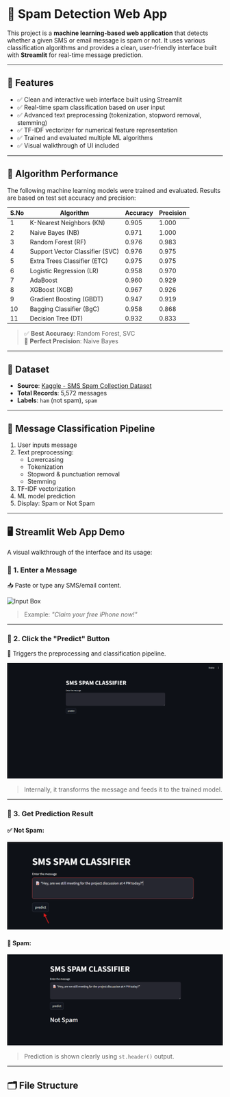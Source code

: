 # 📩 Spam Detection Web App

This project is a **machine learning-based web application** that detects whether a given SMS or email message is spam or not. It uses various classification algorithms and provides a clean, user-friendly interface built with **Streamlit** for real-time message prediction.

---

## 🚀 Features

- ✅ Clean and interactive web interface built using Streamlit  
- ✅ Real-time spam classification based on user input  
- ✅ Advanced text preprocessing (tokenization, stopword removal, stemming)  
- ✅ TF-IDF vectorizer for numerical feature representation  
- ✅ Trained and evaluated multiple ML algorithms  
- ✅ Visual walkthrough of UI included  

---

## 🤖 Algorithm Performance

The following machine learning models were trained and evaluated. Results are based on test set accuracy and precision:

| S.No | Algorithm                       | Accuracy  | Precision |
|------|----------------------------------|-----------|-----------|
| 1    | K-Nearest Neighbors (KN)         | 0.905     | 1.000     |
| 2    | Naive Bayes (NB)                 | 0.971     | 1.000     |
| 3    | Random Forest (RF)               | 0.976     | 0.983     |
| 4    | Support Vector Classifier (SVC)  | 0.976     | 0.975     |
| 5    | Extra Trees Classifier (ETC)     | 0.975     | 0.975     |
| 6    | Logistic Regression (LR)         | 0.958     | 0.970     |
| 7    | AdaBoost                         | 0.960     | 0.929     |
| 8    | XGBoost (XGB)                    | 0.967     | 0.926     |
| 9    | Gradient Boosting (GBDT)         | 0.947     | 0.919     |
| 10   | Bagging Classifier (BgC)         | 0.958     | 0.868     |
| 11   | Decision Tree (DT)               | 0.932     | 0.833     |

> ✅ **Best Accuracy**: Random Forest, SVC  
> 💯 **Perfect Precision**: Naive Bayes  

---

## 🧪 Dataset

- **Source**: [Kaggle - SMS Spam Collection Dataset](https://www.kaggle.com/datasets/uciml/sms-spam-collection-dataset)
- **Total Records**: 5,572 messages  
- **Labels**: `ham` (not spam), `spam`

---

## 🧠 Message Classification Pipeline

1. User inputs message
2. Text preprocessing:
   - Lowercasing
   - Tokenization
   - Stopword & punctuation removal
   - Stemming
3. TF-IDF vectorization
4. ML model prediction
5. Display: Spam or Not Spam

---

## 🖥️ Streamlit Web App Demo

A visual walkthrough of the interface and its usage:

### 🧾 1. Enter a Message

📥 Paste or type any SMS/email content.

![Input Box](assets/input_box.png)

> Example: *"Claim your free iPhone now!"*

---

### 🔘 2. Click the "Predict" Button

🚀 Triggers the preprocessing and classification pipeline.

![Predict Button](assets/webpage1.png)

> Internally, it transforms the message and feeds it to the trained model.

---

### 📍 3. Get Prediction Result

#### ✅ Not Spam:
![Not Spam Result](assets/webpage2.png)

#### 🚫 Spam:
![Spam Result](assets/webpage3.png)

> Prediction is shown clearly using `st.header()` output.

---

## 🗂️ File Structure

